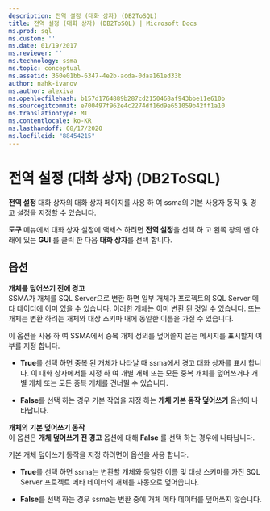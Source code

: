 ```yaml
---
description: 전역 설정 (대화 상자) (DB2ToSQL)
title: 전역 설정 (대화 상자) (DB2ToSQL) | Microsoft Docs
ms.prod: sql
ms.custom: ''
ms.date: 01/19/2017
ms.reviewer: ''
ms.technology: ssma
ms.topic: conceptual
ms.assetid: 360e01bb-6347-4e2b-acda-0daa161ed33b
author: nahk-ivanov
ms.author: alexiva
ms.openlocfilehash: b157d1764889b287cd2150468af943bbe11e610b
ms.sourcegitcommit: e700497f962e4c2274df16d9e651059b42ff1a10
ms.translationtype: MT
ms.contentlocale: ko-KR
ms.lasthandoff: 08/17/2020
ms.locfileid: "88454215"
---
```

# <a name="global-settings-dialogs-db2tosql"></a>전역 설정 (대화 상자) (DB2ToSQL)
**전역 설정** 대화 상자의 대화 상자 페이지를 사용 하 여 ssma의 기본 사용자 동작 및 경고 설정을 지정할 수 있습니다.  
  
**도구** 메뉴에서 대화 상자 설정에 액세스 하려면 **전역 설정**을 선택 하 고 왼쪽 창의 맨 아래에 있는 **GUI** 를 클릭 한 다음 **대화 상자**를 선택 합니다.  
  
## <a name="options"></a>옵션  
**개체를 덮어쓰기 전에 경고**  
SSMA가 개체를 SQL Server으로 변환 하면 일부 개체가 프로젝트의 SQL Server 메타 데이터에 이미 있을 수 있습니다. 이러한 개체는 이미 변환 된 것일 수 있습니다. 또는 개체는 변환 하려는 개체와 대상 스키마 내에 동일한 이름을 가질 수 있습니다.  
  
이 옵션을 사용 하 여 SSMA에서 중복 개체 정의를 덮어쓸지 묻는 메시지를 표시할지 여부를 지정 합니다.  
  
-   **True**를 선택 하면 중복 된 개체가 나타날 때 ssma에서 경고 대화 상자를 표시 합니다. 이 대화 상자에서를 지정 하 여 개별 개체 또는 모든 중복 개체를 덮어쓰거나 개별 개체 또는 모든 중복 개체를 건너뛸 수 있습니다.  
  
-   **False**를 선택 하는 경우 기본 작업을 지정 하는 **개체 기본 동작 덮어쓰기** 옵션이 나타납니다.  
  
**개체의 기본 덮어쓰기 동작**  
이 옵션은 **개체 덮어쓰기 전 경고** 옵션에 대해 **False** 를 선택 하는 경우에 나타납니다.  
  
기본 개체 덮어쓰기 동작을 지정 하려면이 옵션을 사용 합니다.  
  
-   **True**를 선택 하면 ssma는 변환할 개체와 동일한 이름 및 대상 스키마를 가진 SQL Server 프로젝트 메타 데이터의 개체를 자동으로 덮어씁니다.  
  
-   **False**를 선택 하는 경우 ssma는 변환 중에 개체 메타 데이터를 덮어쓰지 않습니다.  
  

